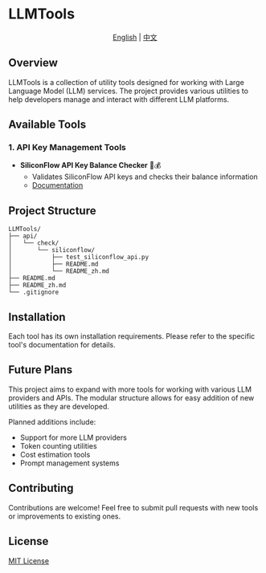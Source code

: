# LLMTools

<div align="center">
  <a href="README.md">English</a> |
  <a href="README_zh.md">中文</a>
</div>

## Overview
LLMTools is a collection of utility tools designed for working with Large Language Model (LLM) services. The project provides various utilities to help developers manage and interact with different LLM platforms.

## Available Tools

### 1. API Key Management Tools
- **SiliconFlow API Key Balance Checker** 🔑💰
  - Validates SiliconFlow API keys and checks their balance information
  - [Documentation](api/check/siliconflow/README.md)

## Project Structure
```angular2html
LLMTools/
├── api/
│   └── check/
│       └── siliconflow/
│           ├── test_siliconflow_api.py
│           ├── README.md
│           └── README_zh.md
├── README.md
├── README_zh.md
└── .gitignore
```

## Installation
Each tool has its own installation requirements. Please refer to the specific tool's documentation for details.

## Future Plans
This project aims to expand with more tools for working with various LLM providers and APIs. The modular structure allows for easy addition of new utilities as they are developed.

Planned additions include:
- Support for more LLM providers
- Token counting utilities
- Cost estimation tools
- Prompt management systems

## Contributing
Contributions are welcome! Feel free to submit pull requests with new tools or improvements to existing ones.

## License
[MIT License](LICENSE)